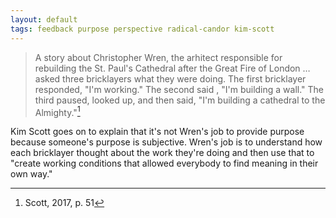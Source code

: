 ```yaml
---
layout: default
tags: feedback purpose perspective radical-candor kim-scott
---
```


> A story about Christopher Wren, the arhitect responsible for rebuilding the St. Paul's Cathedral after the Great Fire of London … asked three bricklayers what they were doing. The first bricklayer responded, "I'm working." The second said , "I'm building a wall." The third paused, looked up, and then said, "I'm building a cathedral to the Almighty."[^purpose]

Kim Scott goes on to explain that it's not Wren's job to provide purpose because someone's purpose is subjective. Wren's job is to understand how each bricklayer thought about the work they're doing and then use that to "create working conditions that allowed everybody to find meaning in their own way."

[^purpose]: Scott, 2017, p. 51

